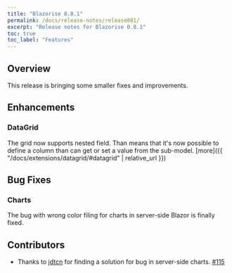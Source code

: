 ```yaml
---
title: "Blazorise 0.8.1"
permalink: /docs/release-notes/release081/
excerpt: "Release notes for Blazorise 0.8.1"
toc: true
toc_label: "Features"
---
```


## Overview

This release is bringing some smaller fixes and improvements.

## Enhancements

### DataGrid

The grid now supports nested field. Than means that it's now possible to define a column than can get or set a value from the sub-model. [more]({{ "/docs/extensions/datagrid/#datagrid" | relative_url }})

## Bug Fixes

### Charts

The bug with wrong color filing for charts in server-side Blazor is finally fixed.

## Contributors

- Thanks to [jdtcn](https://github.com/jdtcn) for finding a solution for bug in server-side charts. [#115](https://github.com/stsrki/Blazorise/issues/115)